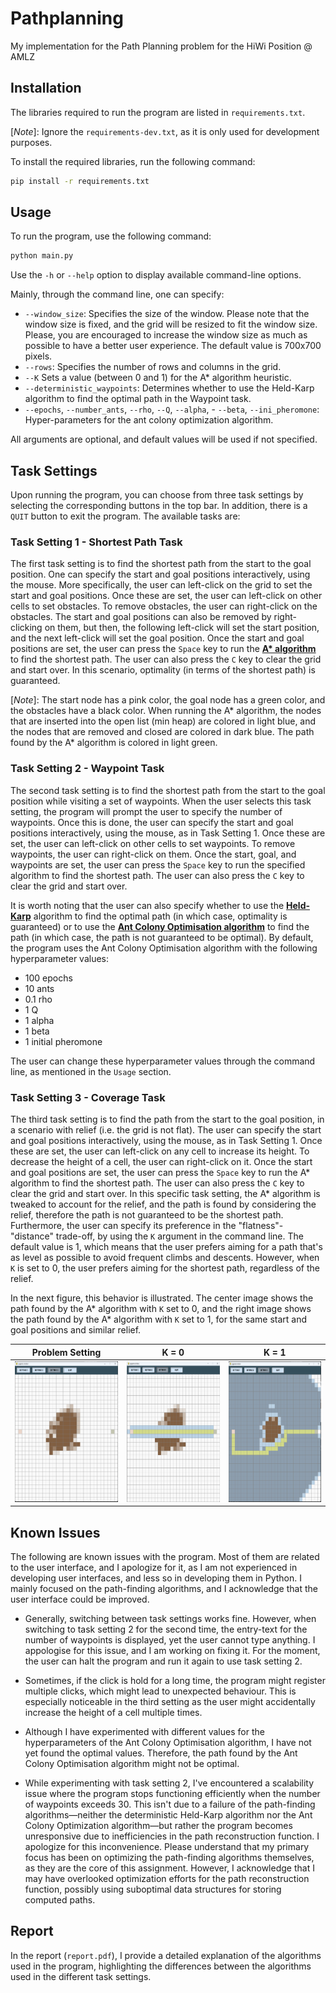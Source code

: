 # Pathplanning

My implementation for the Path Planning problem for the HiWi Position @ AMLZ

## Installation

The libraries required to run the program are listed in ``requirements.txt``. 

[*Note*]: Ignore the ``requirements-dev.txt``, as it is only used 
for development purposes.

To install the required libraries, run the following command:

```bash 
pip install -r requirements.txt
```

## Usage

To run the program, use the following command:

```bash
python main.py
```

Use the ``-h`` or ``--help`` option to display available command-line options.

Mainly, through the command line, one can specify:
- ``--window_size``: Specifies the size of the window. Please note that the window size is fixed, and the grid will be resized to fit the window size. Please, you are encouraged to increase the window size as much as possible to have a better user experience. The default value is 700x700 pixels.
- ``--rows``: Specifies the number of rows and columns in the grid.
- ``--K`` Sets a value (between 0 and 1) for the A* algorithm heuristic.
- ``--deterministic_waypoints``: Determines whether to use the Held-Karp algorithm to find the optimal path in the Waypoint task.
- ``--epochs``, ``--number_ants``, ``--rho``, ``--Q``, ``--alpha``, - ``--beta``, ``--ini_pheromone``: Hyper-parameters for the ant colony optimization algorithm.

All arguments are optional, and default values will be used if not specified.

## Task Settings
Upon running the program, you can choose from three task settings by selecting the corresponding buttons in the top bar. In addition, there is a ``QUIT`` button to exit the program. 
The available tasks are:


### Task Setting 1 - Shortest Path Task

The first task setting is to find the shortest path from the start to the goal position. One can specify the start and goal positions interactively, using the mouse. More specifically, the user can left-click on the grid to set the start and goal positions. Once these are set, the user can left-click on other cells to set obstacles. To remove obstacles, the user can right-click on the obstacles. The start and goal positions can also be removed by right-clicking on them, but then, the following left-click will set the start position, and the next left-click will set the goal position. Once the start and goal positions are set, the user can press the ``Space`` key to run the [**A\* algorithm**](https://en.wikipedia.org/wiki/A*_search_algorithm) to find the shortest path. The user can also press the ``C`` key to clear the grid and start over. In this scenario, optimality (in terms of the shortest path) is guaranteed.

[*Note*]: The start node has a pink color, the goal node has a green color, and the obstacles have a black color. When running the A* algorithm, the nodes that are inserted into the open list (min heap) are colored in light blue, and the nodes that are removed and closed are colored in dark blue. The path found by the A* algorithm is colored in light green.


### Task Setting 2 - Waypoint Task
The second task setting is to find the shortest path from the start to the goal position while visiting a set of waypoints. When the user selects this task setting, the program will prompt the user to specify the number of waypoints. Once this is done, the user can specify the start and goal positions interactively, using the mouse, as in Task Setting 1. Once these are set, the user can left-click on other cells to set waypoints. To remove waypoints, the user can right-click on them. Once the start, goal, and waypoints are set, the user can press the ``Space`` key to run the specified algorithm to find the shortest path. The user can also press the ``C`` key to clear the grid and start over.

It is worth noting that the user can also specify whether to use the [**Held-Karp**](https://en.wikipedia.org/wiki/Held%E2%80%93Karp_algorithm) algorithm to find the optimal path (in which case, optimality is guaranteed) or to use the [**Ant Colony Optimisation algorithm**](https://en.wikipedia.org/wiki/Ant_colony_optimization_algorithms) to find the path (in which case, the path is not guaranteed to be optimal). By default, the program uses the Ant Colony Optimisation algorithm with the following hyperparameter values:

- 100 epochs
- 10 ants
- 0.1 rho
- 1 Q
- 1 alpha
- 1 beta
- 1 initial pheromone

The user can change these hyperparameter values through the command line, as mentioned in the ``Usage`` section.

### Task Setting 3 - Coverage Task

The third task setting is to find the path from the start to the goal position, in a scenario with relief (i.e. the grid is not flat). The user can specify the start and goal positions interactively, using the mouse, as in Task Setting 1. Once these are set, the user can left-click on any cell to increase its height. To decrease the height of a cell, the user can right-click on it. Once the start and goal positions are set, the user can press the ``Space`` key to run the A* algorithm to find the shortest path. The user can also press the ``C`` key to clear the grid and start over. In this specific task setting, the A* algorithm is tweaked to account for the relief, and the path is found by considering the relief, therefore the path is not guaranteed to be the shortest path. Furthermore, the user can specify its preference in the "flatness"-"distance" trade-off, by using the ``K`` argument in the command line. The default value is 1, which means that the user prefers  aiming for a path that's as level as possible to avoid frequent climbs and descents. However, when ``K`` is set to 0, the user prefers aiming for the shortest path, regardless of the relief. 

In the next figure, this behavior is illustrated. The center image shows the path found by the A* algorithm with ``K`` set to 0, and the right image shows the path found by the A* algorithm with ``K`` set to 1, for the same start and goal positions and similar relief.

| Problem Setting                  | K = 0                  | K = 1                   |
|---------------------------|---------------------------|---------------------------|
| <img src="images/setting3_k0_exampleA.png" alt="Caption for Image 1" style="width: 225px; height: 225px;"> | <img src="images/setting3_k0_exampleB.png" alt="Caption for Image 2" style="width: 225px; height: 225px;"> | <img src="images/setting3_k0_exampleC.png" alt="Caption for Image 3" style="width: 225px; height: 225px;"> |


## Known Issues

The following are known issues with the program. Most of them are related to the user interface, and I apologize for it, as I am not experienced in developing user interfaces, and less so in developing them in Python.
I mainly focused on the path-finding algorithms, and I acknowledge that the user interface could be improved.

- Generally, switching between task settings works fine. However, when switching to task setting 2 for the second time, the entry-text for the number of waypoints is displayed, yet the user cannot type anything. I appologise for this issue, and I am working on fixing it. For the moment, the user can halt the program and run it again to use task setting 2.

- Sometimes, if the click is hold for a long time, the program might register multiple clicks, which might lead to unexpected behaviour. This is especially noticeable in the third setting as the user might accidentally increase the height of a cell multiple times. 

- Although I have experimented with different values for the hyperparameters of the Ant Colony Optimisation algorithm, I have not yet found the optimal values. Therefore, the path found by the Ant Colony Optimisation algorithm might not be optimal. 

- While experimenting with task setting 2, I've encountered a scalability issue where the program stops functioning efficiently when the number of waypoints exceeds 30. This isn't due to a failure of the path-finding algorithms—neither the deterministic Held-Karp algorithm nor the Ant Colony Optimization algorithm—but rather the program becomes unresponsive due to inefficiencies in the path reconstruction function. I apologize for this inconvenience. Please understand that my primary focus has been on optimizing the path-finding algorithms themselves, as they are the core of this assignment. However, I acknowledge that I may have overlooked optimization efforts for the path reconstruction function, possibly using suboptimal data structures for storing computed paths.

## Report

In the report (``report.pdf``), I provide a detailed explanation of the algorithms used in the program, highlighting the differences between the algorithms used in the different task settings. 

